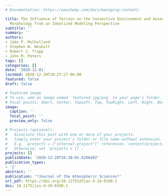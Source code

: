 ```yaml
---
# Documentation: https://wowchemy.com/docs/managing-content/

title: The Influence of Terrain on the Convective Environment and Associated Convective
  Morphology from an Idealized Modeling Perspective
subtitle: ''
summary: ''
authors:
- Jake P. Mulholland
- Stephen W. Nesbitt
- Robert J. Trapp
- John M. Peters
tags: []
categories: []
date: '2020-11-01'
lastmod: 2020-12-20T10:27:27-06:00
featured: false
draft: false

# Featured image
# To use, add an image named `featured.jpg/png` to your page's folder.
# Focal points: Smart, Center, TopLeft, Top, TopRight, Left, Right, BottomLeft, Bottom, BottomRight.
image:
  caption: ''
  focal_point: ''
  preview_only: false

# Projects (optional).
#   Associate this post with one or more of your projects.
#   Simply enter your project's folder or file name without extension.
#   E.g. `projects = ["internal-project"]` references `content/project/deep-learning/index.md`.
#   Otherwise, set `projects = []`.
projects: []
publishDate: '2020-12-20T16:30:01.628640Z'
publication_types:
- '2'
abstract: ''
publication: '*Journal of the Atmospheric Sciences*'
url_pdf: https://doi.org/10.1175%2Fjas-d-19-0190.1
doi: 10.1175/jas-d-19-0190.1
---
```

